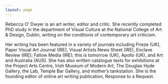 ```yaml
---
layout: page
---
```


Rebecca O’ Dwyer is an art writer, editor and critic. She recently completed PhD study in the department of Visual Culture at the National College of Art &  Design, Dublin, writing on the conditions of contemporary art criticism. 

Her writing has been featured in a variety of journals including Frieze (UK), Paper Visual Art Journal (IRE), Visual Artists News Sheet (IRE), Enclave Review (IRE); Fallow Media (IRE); this is tomorrow (UK), Apollo (UK), and Art and Australia (AUS). She has also written catalogue texts for exhibitions at the Project Arts Centre, Irish Museum of Modern Art, The Douglas Hyde Gallery, the Lab, Temple Bar Gallery, and mother’s tankstation. She is the founding editor of online art writing publication, Response to a Request.